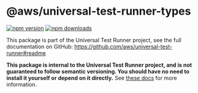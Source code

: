 <!-- START Auto-generated by generate-readmes.ts, do not modify START -->

# @aws/universal-test-runner-types

[![npm version](https://img.shields.io/npm/v/@aws/universal-test-runner-types)](https://www.npmjs.com/package/@aws/universal-test-runner-types)
[![npm downloads](https://img.shields.io/npm/dm/@aws/universal-test-runner-types)](https://npm-stat.com/charts.html?package=%40aws%2Funiversal-test-runner-types)

This package is part of the Universal Test Runner project, see the full documentation on GitHub: https://github.com/aws/universal-test-runner#readme

**This package is internal to the Universal Test Runner project, and is not guaranteed to follow semantic versioning. You should have no need to install it yourself or depend on it directly.** See [these docs](https://github.com/aws/universal-test-runner#-packages-in-this-monorepo) for more information.

<!-- Place any custom README contents after the following marker -->

<!-- END Auto-generated by generate-readmes.ts, do not modify END -->
